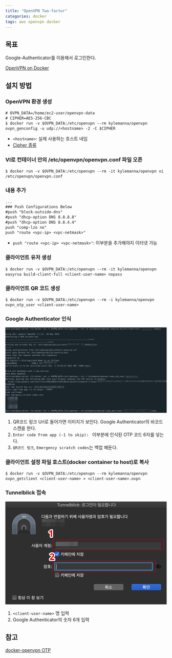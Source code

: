 ```yaml
---
title: "OpenVPN Two-factor"
categories: docker
tags: aws openvpn docker
---
```


## 목표
Google-Authenticator를 이용해서 로그인한다.

[OpenVPN on Docker](/2019/12/18/OpenVPN-On-Docker/)

## 설치 방법
### OpenVPN 환경 생성
```
# OVPN_DATA=/home/ec2-user/openvpn-data
# CIPHER=AES-256-CBC
$ docker run -v $OVPN_DATA:/etc/openvpn --rm kylemanna/openvpn ovpn_genconfig -u udp://<hostname> -2 -C $CIPHER
```
- `<hostname>`: 실제 사용하는 호스트 네임
- [Cipher 종류](https://openvpn.net/vpn-server-resources/how-to-change-the-cipher-in-openvpn-access-server/)

### VI로 컨테이너 안의 /etc/openvpn/openvpn.conf 파일 오픈
```
$ docker run -v $OVPN_DATA:/etc/openvpn --rm -it kylemanna/openvpn vi /etc/openvpn/openvpn.conf
```

### 내용 추가
```
...
### Push Configurations Below
#push "block-outside-dns"
#push "dhcp-option DNS 8.8.8.8"
#push "dhcp-option DNS 8.8.4.4"
push "comp-lzo no"
push "route <vpc-ip> <vpc-netmask>"
```
- `push "route <vpc-ip> <vpc-netmask>"`: 이부분을 추가해야지 이터넷 가능

### 클라이언트 유저 생성
```
$ docker run -v $OVPN_DATA:/etc/openvpn --rm -it kylemanna/openvpn easyrsa build-client-full <client-user-name> nopass
```

### 클라이언트 QR 코드 생성
```
$ docker run -v $OVPN_DATA:/etc/openvpn --rm -i kylemanna/openvpn ovpn_otp_user <client-user-name>
```

### Google Authenticator 인식
[![](/assets/images/2019-12-19-OpenVPN-On-Docker-Two-factor-01.png)](/assets/images/2019-12-19-OpenVPN-On-Docker-Two-factor-01.png)
1. QR코드 링크 Url로 들어가면 이미지가 보인다. Google Authenticator의 바코드 스캔을 한다.
2. `Enter code From app (-1 to skip): ` 이부분에 인식된 OTP 코드 6자를 넣는다.
3. `QR코드 링크`, `Emergency scratch codes`는 백업 해둔다.

### 클라이언트 설정 파일 호스트(docker container to host)로 복사
```
$ docker run -v $OVPN_DATA:/etc/openvpn --rm kylemanna/openvpn ovpn_getclient <client-user-name> > <client-user-name>.ovpn
```

### Tunnelblick 접속
[![](/assets/images/2019-12-19-OpenVPN-On-Docker-Two-factor-02.png)](/assets/images/2019-12-19-OpenVPN-On-Docker-Two-factor-02.png)
1. `<client-user-name>` 명 입력
2. Google Authenticator의 숫자 6개 입력


## 참고
[docker-openvpn OTP](https://github.com/kylemanna/docker-openvpn/blob/master/docs/otp.md)
